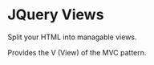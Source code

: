JQuery Views
=======

Split your HTML into managable views.

Provides the V (View) of the MVC pattern. 
